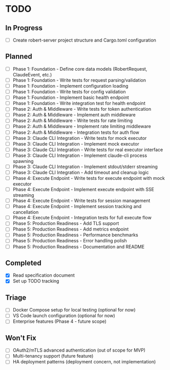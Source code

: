 # TODO

## In Progress
- [ ] Create robert-server project structure and Cargo.toml configuration

## Planned
- [ ] Phase 1: Foundation - Define core data models (RobertRequest, ClaudeEvent, etc.)
- [ ] Phase 1: Foundation - Write tests for request parsing/validation
- [ ] Phase 1: Foundation - Implement configuration loading
- [ ] Phase 1: Foundation - Write tests for config validation
- [ ] Phase 1: Foundation - Implement basic health endpoint
- [ ] Phase 1: Foundation - Write integration test for health endpoint
- [ ] Phase 2: Auth & Middleware - Write tests for token authentication
- [ ] Phase 2: Auth & Middleware - Implement auth middleware
- [ ] Phase 2: Auth & Middleware - Write tests for rate limiting
- [ ] Phase 2: Auth & Middleware - Implement rate limiting middleware
- [ ] Phase 2: Auth & Middleware - Integration tests for auth flow
- [ ] Phase 3: Claude CLI Integration - Write tests for mock executor
- [ ] Phase 3: Claude CLI Integration - Implement mock executor
- [ ] Phase 3: Claude CLI Integration - Write tests for real executor interface
- [ ] Phase 3: Claude CLI Integration - Implement claude-cli process spawning
- [ ] Phase 3: Claude CLI Integration - Implement stdout/stderr streaming
- [ ] Phase 3: Claude CLI Integration - Add timeout and cleanup logic
- [ ] Phase 4: Execute Endpoint - Write tests for execute endpoint with mock executor
- [ ] Phase 4: Execute Endpoint - Implement execute endpoint with SSE streaming
- [ ] Phase 4: Execute Endpoint - Write tests for session management
- [ ] Phase 4: Execute Endpoint - Implement session tracking and cancellation
- [ ] Phase 4: Execute Endpoint - Integration tests for full execute flow
- [ ] Phase 5: Production Readiness - Add TLS support
- [ ] Phase 5: Production Readiness - Add metrics endpoint
- [ ] Phase 5: Production Readiness - Performance benchmarks
- [ ] Phase 5: Production Readiness - Error handling polish
- [ ] Phase 5: Production Readiness - Documentation and README

## Completed
- [x] Read specification document
- [x] Set up TODO tracking

## Triage
- [ ] Docker Compose setup for local testing (optional for now)
- [ ] VS Code launch configuration (optional for now)
- [ ] Enterprise features (Phase 4 - future scope)

## Won't Fix
- [ ] OAuth2/mTLS advanced authentication (out of scope for MVP)
- [ ] Multi-tenancy support (future feature)
- [ ] HA deployment patterns (deployment concern, not implementation)
